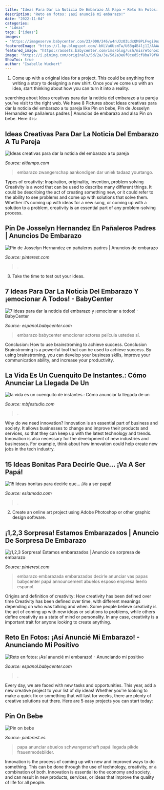 ```yaml
---
title: "Ideas Para Dar La Noticia De Embarazo Al Papa ~ Reto En Fotos: ¡así Anuncié Mi Embarazo!"
description: "Reto en fotos: ¡así anuncié mi embarazo!"
date: "2022-11-04"
categories:
- "ideas"
tags: ["ideas"]
images:
- "https://imageserve.babycenter.com/23/000/246/w4nUJzO3LdxQM9PLFvgi9oaLral9W4f0_med.jpg"
featuredImage: "https://1.bp.blogspot.com/-bKLVa6UsmTw/U6Bq4B4lj1I/AAAAAAAADOM/FQFzUAhds-w/s1600/bebe-nacimiento1.jpg"
featured_image: "https://assets.babycenter.com/ims/blog/ush/misretonos3.jpg"
image: "https://i.pinimg.com/originals/5d/2a/3e/5d2a3e6f0ced5cf8ba79f68dc3ea6990.jpg"
ShowToc: true
author: "Isabelle Wuckert"
---
```



1. Come up with a original idea for a project. This could be anything from writing a story to designing a new shirt. Once you've come up with an idea, start thinking about how you can turn it into a reality. 

	

		
searching about Ideas creativas para dar la noticia del embarazo a tu pareja you've visit to the right web. We have 8 Pictures about Ideas creativas para dar la noticia del embarazo a tu pareja like Pin on bebe, Pin de Josselyn Hernandez en pañaleros padres | Anuncios de embarazo and also Pin on bebe. Here it is:
		
    
## Ideas Creativas Para Dar La Noticia Del Embarazo A Tu Pareja

<img loading=lazy src="https://www.eltiempo.com/abc_files/article_content/files/crop/uploads/2018/11/08/5be49713710da.r_1541708766793.0-37-622-452.jpeg" onerror="this.onerror=null;this.src='https://tse1.mm.bing.net/th?id=OIP.l9WddBvb5BN0TMPT1idSAgHaE8&amp;pid=15.1';" alt="Ideas creativas para dar la noticia del embarazo a tu pareja">

_Source: eltiempo.com_

>embarazo zwangerschap aankondigen dar uniek tadaaz yourtango. 

	

Types of creativity: Inspiration, originality, invention, problem solving
Creativity is a word that can be used to describe many different things. It could be describing the act of creating something new, or it could refer to the ability to see problems and come up with solutions that solve them. Whether it’s coming up with ideas for a new song, or coming up with a solution to a problem, creativity is an essential part of any problem-solving process.

    
## Pin De Josselyn Hernandez En Pañaleros Padres | Anuncios De Embarazo

<img loading=lazy src="https://i.pinimg.com/originals/5d/2a/3e/5d2a3e6f0ced5cf8ba79f68dc3ea6990.jpg" onerror="this.onerror=null;this.src='https://tse4.mm.bing.net/th?id=OIP.05Fp4S-_01Q9UFia6vFQHQHaH4&amp;pid=15.1';" alt="Pin de Josselyn Hernandez en pañaleros padres | Anuncios de embarazo">

_Source: pinterest.com_

>. 

	

3. Take the time to test out your ideas.

    
## 7 Ideas Para Dar La Noticia Del Embarazo Y ¡emocionar A Todos! - BabyCenter

<img loading=lazy src="https://assets.babycenter.com/ims/blog/ush/misretonos3.jpg" onerror="this.onerror=null;this.src='https://tse4.mm.bing.net/th?id=OIP.pfrkKdhxNb1Xs65eL-UqNQHaFj&amp;pid=15.1';" alt="7 ideas para dar la noticia del embarazo y ¡emocionar a todos! - BabyCenter">

_Source: espanol.babycenter.com_

>embarazo babycenter emocionar actores película ustedes sí. 

	

Conclusion: How to use brainstroming to achieve success.
Conclusion
Brainstroming is a powerful tool that can be used to achieve success. By using brainstroming, you can develop your business skills, improve your communication ability, and increase your productivity.

    
## La Vida Es Un Cuenquito De Instantes.: Cómo Anunciar La Llegada De Un

<img loading=lazy src="https://1.bp.blogspot.com/-bKLVa6UsmTw/U6Bq4B4lj1I/AAAAAAAADOM/FQFzUAhds-w/s1600/bebe-nacimiento1.jpg" onerror="this.onerror=null;this.src='https://tse4.mm.bing.net/th?id=OIP.2tews3OS9c27jwcM2-WNUgHaH5&amp;pid=15.1';" alt="la vida es un cuenquito de instantes.: Cómo anunciar la llegada de un">

_Source: mbfestudio.com_

>. 

	

Why do we need innovation?
Innovation is an essential part of business and society. It allows businesses to change and improve their products and services, so that they can keep up with the latest technology and trends. Innovation is also necessary for the development of new industries and businesses. For example, think about how innovation could help create new jobs in the tech industry.

    
## 15 Ideas Bonitas Para Decirle Que… ¡Va A Ser Papá!

<img loading=lazy src="http://eslamoda.com/wp-content/uploads/sites/2/2016/09/hi-daddy.png" onerror="this.onerror=null;this.src='https://tse3.mm.bing.net/th?id=OIP.EX_ZsscfpPisMOf4OWckbQHaIJ&amp;pid=15.1';" alt="15 Ideas bonitas para decirle que… ¡Va a ser papá!">

_Source: eslamoda.com_

>. 

	

2. Create an online art project using Adobe Photoshop or other graphic design software.

    
## ¡1,2,3 Sorpresa! Estamos Embarazados | Anuncio De Sorpresa De Embarazo

<img loading=lazy src="https://i.pinimg.com/736x/0b/4d/89/0b4d89169e46ad16e2d60947b2dd379d--ideas-bonitas-future-baby.jpg" onerror="this.onerror=null;this.src='https://tse4.mm.bing.net/th?id=OIP.0Zl_7ri_vzdT3If_9YDNJwHaHY&amp;pid=15.1';" alt="¡1,2,3 Sorpresa! Estamos embarazados | Anuncio de sorpresa de embarazo">

_Source: pinterest.com_

>embarazo embarazada embarazados decirle anunciar vas papas babycenter papá announcement abuelos esposo empresa leerlo espanol. 

	

Origins and definition of creativity: How creativity has been defined over time
Creativity has been defined over time, with different meanings depending on who was talking and when. Some people believe creativity is the act of coming up with new ideas or solutions to problems, while others define creativity as a state of mind or personality. In any case, creativity is a important trait for anyone looking to create anything.

    
## Reto En Fotos: ¡Así Anuncié Mi Embarazo! - Anunciando Mi Positivo

<img loading=lazy src="https://imageserve.babycenter.com/23/000/246/w4nUJzO3LdxQM9PLFvgi9oaLral9W4f0_med.jpg" onerror="this.onerror=null;this.src='https://tse2.mm.bing.net/th?id=OIP.HVCfHob3fZbb_iLCFRDItwHaJ4&amp;pid=15.1';" alt="Reto en fotos: ¡Así anuncié mi embarazo! - Anunciando mi positivo">

_Source: espanol.babycenter.com_

>. 

	

Every day, we are faced with new tasks and opportunities. This year, add a new creative project to your list of diy ideas! Whether you're looking to make a quick fix or something that will last for weeks, there are plenty of creative solutions out there. Here are 5 easy projects you can start today: 

    
## Pin On Bebe

<img loading=lazy src="https://i.pinimg.com/736x/1e/54/a4/1e54a4a044f8111ab4fa1ba0c4c9ef24.jpg" onerror="this.onerror=null;this.src='https://tse3.mm.bing.net/th?id=OIP.SctWO0yyMBaOqONyt9HqiQAAAA&amp;pid=15.1';" alt="Pin on bebe">

_Source: pinterest.es_

>papa anunciar abuelos schwangerschaft papá llegada pikde frauenmodebilder. 

	

Innovation is the process of coming up with new and improved ways to do something. This can be done through the use of technology, creativity, or a combination of both. Innovation is essential to the economy and society, and can result in new products, services, or ideas that improve the quality of life for all people.


